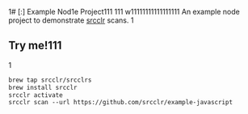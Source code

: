1# [:] Example Nod1e Project111
111
w11111111111111111
An example node project to demonstrate [srcclr](https://www.srcclr.com) scans.
1
## Try me!111
1
```1
brew tap srcclr/srcclrs
brew install srcclr
srcclr activate
srcclr scan --url https://github.com/srcclr/example-javascript
```
